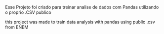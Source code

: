 Esse Projeto foi criado para treinar analise de dados com Pandas utilizando o proprio .CSV publico 

this project was made to train data analysis with pandas using public .csv from ENEM